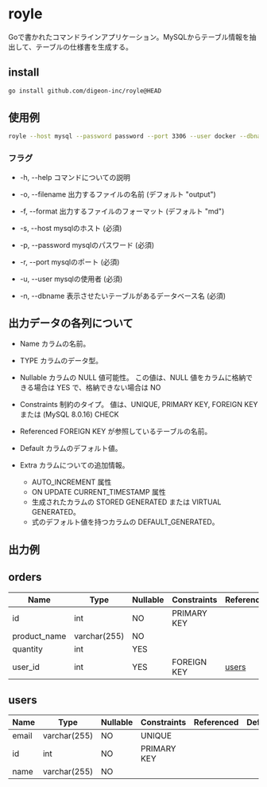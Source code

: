 # royle

Goで書かれたコマンドラインアプリケーション。MySQLからテーブル情報を抽出して、テーブルの仕様書を生成する。

## install

```zsh
go install github.com/digeon-inc/royle@HEAD
```

## 使用例

```zsh
royle --host mysql --password password --port 3306 --user docker --dbname template 
```

### フラグ

- -h, --help
コマンドについての説明

- -o, --filename
出力するファイルの名前 (デフォルト "output")

- -f, --format
出力するファイルのフォーマット (デフォルト "md")

- -s, --host
mysqlのホスト (必須)

- -p, --password
mysqlのパスワード (必須)

- -r, --port
mysqlのポート (必須)

- -u, --user
 mysqlの使用者 (必須)

- -n, --dbname
表示させたいテーブルがあるデータベース名 (必須)

## 出力データの各列について

- Name
カラムの名前。

- TYPE
カラムのデータ型。

- Nullable
カラムの NULL 値可能性。 この値は、NULL 値をカラムに格納できる場合は YES で、格納できない場合は NO

- Constraints
制約のタイプ。 値は、UNIQUE, PRIMARY KEY, FOREIGN KEY または (MySQL 8.0.16) CHECK

- Referenced
 FOREIGN KEY が参照しているテーブルの名前。

- Default
カラムのデフォルト値。

- Extra
カラムについての追加情報。
  - AUTO_INCREMENT 属性
  - ON UPDATE CURRENT_TIMESTAMP 属性
  - 生成されたカラムの STORED GENERATED または VIRTUAL GENERATED。
  - 式のデフォルト値を持つカラムの DEFAULT_GENERATED。

## 出力例

## orders

| Name | Type | Nullable | Constraints | Referenced | Default | Extra |
|-------------|----------------|-------------|-------------|-------|------------------------|-------------------|
| id | int | NO | PRIMARY KEY |  |  | auto_increment |
| product_name | varchar(255) | NO |  |  |  |  |
| quantity | int | YES |  |  | 1 |  |
| user_id | int | YES | FOREIGN KEY | [users](#users) |  |  |

## users

| Name | Type | Nullable | Constraints | Referenced | Default | Extra |
|-------------|----------------|-------------|-------------|-------|------------------------|-------------------|
| email | varchar(255) | NO | UNIQUE |  |  |  |
| id | int | NO | PRIMARY KEY |  |  | auto_increment |
| name | varchar(255) | NO |  |  |  |  |
